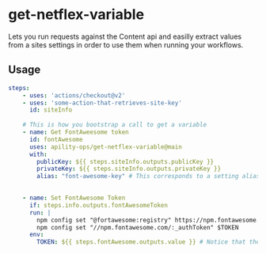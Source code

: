 # get-netflex-variable

Lets you run requests against the Content api and easilly extract values from a sites settings in order to use them when running your workflows.

## Usage 

```yaml
steps:
    - uses: 'actions/checkout@v2'
    - uses: 'some-action-that-retrieves-site-key'
      id: siteInfo
    
    # This is how you bootstrap a call to get a variable
    - name: Get FontAweesome token 
      id: fontAwesome
      uses: apility-ops/get-netflex-variable@main
      with:
        publicKey: ${{ steps.siteInfo.outputs.publicKey }}
        privateKey: ${{ steps.siteInfo.outputs.privateKey }}
        alias: "font-awesome-key" # This corresponds to a setting alias in Netflex
    

    - name: Set FontAwesome Token
      if: steps.info.outputs.fontAwesomeToken
      run: |
        npm config set "@fortawesome:registry" https://npm.fontawesome.com/
        npm config set "//npm.fontawesome.com/:_authToken" $TOKEN
      env:
        TOKEN: ${{ steps.fontAwesome.outputs.value }} # Notice that the steps.fontAwesome corresponds with the id of the variable step.
```